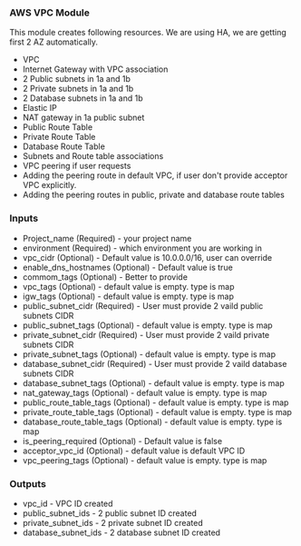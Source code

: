 ### AWS VPC Module

This module creates following resources. We are using HA, we are getting first 2 AZ automatically.
* VPC
* Internet Gateway with VPC association
* 2 Public subnets in 1a and 1b
* 2 Private subnets in 1a and 1b
* 2 Database subnets in 1a and 1b
* Elastic IP
* NAT gateway in 1a public subnet
* Public Route Table
* Private Route Table
* Database Route Table
* Subnets and Route table associations
* VPC peering if user requests
* Adding the peering route in default VPC, if user don't provide acceptor VPC explicitly.
* Adding the peering routes in public, private and database route tables

### Inputs
* Project_name (Required) - your project name
* environment (Required) - which environment you are working in
* vpc_cidr (Optional) - Default value is 10.0.0.0/16, user can override
* enable_dns_hostnames (Optional) - Default value is true
* commom_tags (Optional) - Better to provide
* vpc_tags (Optional) - default value is empty. type is map
* igw_tags (Optional) - default value is empty. type is map
* public_subnet_cidr (Required) - User must provide 2 vaild public subnets CIDR
* public_subnet_tags (Optional) - default value is empty. type is map
* private_subnet_cidr (Required) - User must provide 2 vaild private subnets CIDR
* private_subnet_tags (Optional) - default value is empty. type is map
* database_subnet_cidr (Required) - User must provide 2 vaild database subnets CIDR
* database_subnet_tags (Optional) - default value is empty. type is map
* nat_gateway_tags (Optional) - default value is empty. type is map
* public_route_table_tags (Optional) - default value is empty. type is map
* private_route_table_tags (Optional) - default value is empty. type is map
* database_route_table_tags (Optional) - default value is empty. type is map
* is_peering_required (Optional) - Default value is false
* acceptor_vpc_id (Optional) - default value is default VPC ID
* vpc_peering_tags (Optional) - default value is empty. type is map

### Outputs
* vpc_id - VPC ID created
* public_subnet_ids - 2 public subnet ID created
* private_subnet_ids - 2 private subnet ID created
* database_subnet_ids - 2 database subnet ID created